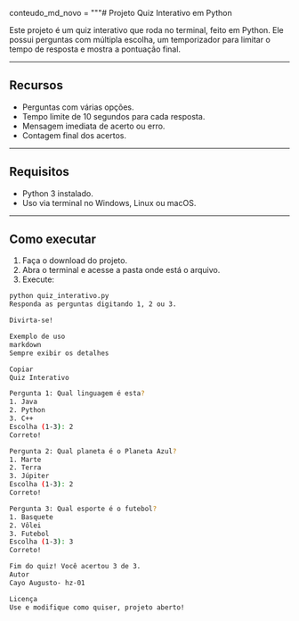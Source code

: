 conteudo_md_novo = """# Projeto Quiz Interativo em Python

Este projeto é um quiz interativo que roda no terminal, feito em Python. Ele possui perguntas com múltipla escolha, um temporizador para limitar o tempo de resposta e mostra a pontuação final.

---

## Recursos

- Perguntas com várias opções.
- Tempo limite de 10 segundos para cada resposta.
- Mensagem imediata de acerto ou erro.
- Contagem final dos acertos.

---

## Requisitos

- Python 3 instalado.
- Uso via terminal no Windows, Linux ou macOS.

---

## Como executar

1. Faça o download do projeto.
2. Abra o terminal e acesse a pasta onde está o arquivo.
3. Execute:

```bash
python quiz_interativo.py
Responda as perguntas digitando 1, 2 ou 3.

Divirta-se!

Exemplo de uso
markdown
Sempre exibir os detalhes

Copiar
Quiz Interativo

Pergunta 1: Qual linguagem é esta?
1. Java
2. Python
3. C++
Escolha (1-3): 2
Correto!

Pergunta 2: Qual planeta é o Planeta Azul?
1. Marte
2. Terra
3. Júpiter
Escolha (1-3): 2
Correto!

Pergunta 3: Qual esporte é o futebol?
1. Basquete
2. Vôlei
3. Futebol
Escolha (1-3): 3
Correto!

Fim do quiz! Você acertou 3 de 3.
Autor
Cayo Augusto- hz-01

Licença
Use e modifique como quiser, projeto aberto!
